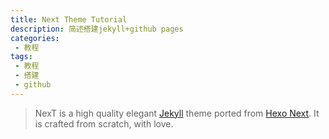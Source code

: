 ```yaml
---
title: Next Theme Tutorial
description: 简述搭建jekyll+github pages
categories:
 - 教程
tags:
 - 教程
 - 搭建
 - github
---
```


> NexT is a high quality elegant [Jekyll](https://jekyllrb.com) theme ported from [Hexo Next](https://github.com/iissnan/hexo-theme-next). It is crafted from scratch, with love.


